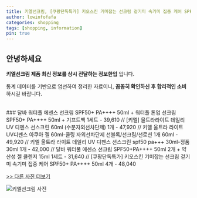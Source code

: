 ```yaml
---
title: 키엘선크림, [쿠팡단독특가] 키오스킨 기미잡는 선크림 겉기미 속기미 집중 케어 SPF50+ PA++++ 50ml 4개
author: lowinfofafa
categories: shopping
tags: [shopping, information]
pin: true
---
```


## 안녕하세요

**키엘선크림 제품 최신 정보를 상시 전달하는 정보한입** 입니다.

통계 데이터를 기반으로 엄선하여 정리한 자료이니, **꼼꼼히 확인하신 후 합리적인 소비**하시길 바랍니다.

<br >
### 달바 워터풀 에센스 선크림 SPF50+ PA++++ 50ml + 워터풀 톤업 선크림 SPF50+ PA++++ 50ml + 기프트백 1세트 - 39,610 // [키엘] 울트라라이트 데일리 UV 디펜스 선스크린 60ml (수분자외선차단제) 1개 - 47,920 // 키엘 울트라 라이트 UV디펜스 아쿠아 젤 60ml-쿨링 자외선차단제 선블록/선크림/선로션 1개 60ml - 49,920 // 키엘 울트라 라이트 데일리 UV 디펜스 선스크린 spf50 pa+++ 30ml-정품 30ml 1개 - 42,000 // 달바 워터풀 에센스 선크림 SPF50+PA++++ 50ml 2개 + 약산성 젤 클렌저 15ml 1세트 - 31,640 // [쿠팡단독특가] 키오스킨 기미잡는 선크림 겉기미 속기미 집중 케어 SPF50+ PA++++ 50ml 4개 - 48,040

[>> 다른 사진 더보기](https://chengsprint.mycafe24.com/2023%eb%85%84-10%ec%9b%94-%ea%b8%b0%ec%a4%80-%ed%82%a4%ec%97%98%ec%84%a0%ed%81%ac%eb%a6%bc-%ed%82%a4%ec%97%98-%ec%84%a0%ed%81%ac%eb%a6%bc-%eb%b0%9c%ec%95%94-%ec%95%84%eb%84%b7%ec%82%ac-%ec%84%a0/)

![키엘선크림 사진](https://thumbnail7.coupangcdn.com/thumbnails/remote/230x230ex/image/vendor_inventory/f966/5ecaa0a44f90ac59a3685f7d71a49da5d766b77e3541f5f8e2856c6bc201.png)
                                